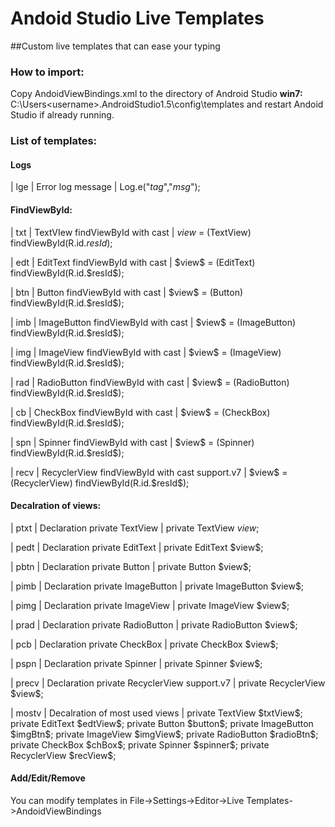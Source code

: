 # Andoid Studio Live Templates
##Custom live templates that can ease your typing 

### How to import:
Copy AndoidViewBindings.xml to the directory of Android Studio
 <b>win7: </b> C:\Users\<username>\.AndroidStudio1.5\config\templates
and restart Andoid Studio if already running.

### List of templates:
#### Logs
| lge  | Error log message |
Log.e("$tag$","$msg$");
<p></p>

#### FindViewById:

| txt  | TextVIew findViewById with cast |
$view$ = (TextView) findViewById(R.id.$resId$);
<p></p>
| edt  | EditText findViewById with cast |
$view$ = (EditText) findViewById(R.id.$resId$);
<p></p>
| btn  | Button findViewById with cast |
$view$ = (Button) findViewById(R.id.$resId$);
<p></p>
| imb  | ImageButton findViewById with cast |
$view$ = (ImageButton) findViewById(R.id.$resId$);
<p></p>
| img  | ImageView findViewById with cast |
$view$ = (ImageView) findViewById(R.id.$resId$);
<p></p>
| rad  | RadioButton findViewById with cast |
$view$ = (RadioButton) findViewById(R.id.$resId$);
<p></p>
| cb  | CheckBox findViewById with cast |
$view$ = (CheckBox) findViewById(R.id.$resId$);
<p></p>
| spn  | Spinner findViewById with cast |
$view$ = (Spinner) findViewById(R.id.$resId$);
<p></p>
| recv  | RecyclerView findViewById with cast support.v7 |
$view$ = (RecyclerView) findViewById(R.id.$resId$);
<p></p>

#### Decalration of views:

| ptxt  | Declaration private TextView |
private TextView $view$;
<p></p>
| pedt  | Declaration private EditText |
private EditText $view$;
<p></p>
| pbtn  | Declaration private Button |
private Button $view$;
<p></p>
| pimb  | Declaration private ImageButton |
private ImageButton $view$;
<p></p>
| pimg  | Declaration private ImageView |
private ImageView $view$;
<p></p>
| prad  | Declaration private RadioButton |
private RadioButton $view$;
<p></p>
| pcb  | Declaration private CheckBox |
private CheckBox $view$;
<p></p>
| pspn  | Declaration private Spinner |
private Spinner $view$;
<p></p>
| precv  | Declaration private RecyclerView support.v7 |
private RecyclerView $view$;
<p></p>
| mostv  | Decalration of most used views |
private TextView $txtView$;
private EditText $edtView$;
private Button $button$;
private ImageButton $imgBtn$;
private ImageView $imgView$;
private RadioButton $radioBtn$;
private CheckBox $chBox$;
private Spinner $spinner$;
private RecyclerView $recView$;
<p></p>

#### Add/Edit/Remove
You can modify templates in File->Settings->Editor->Live Templates->AndoidViewBindings